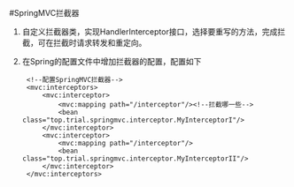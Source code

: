 #SpringMVC拦截器
1. 自定义拦截器类，实现HandlerInterceptor接口，选择要重写的方法，完成拦截，可在拦截时请求转发和重定向。  
2. 在Spring的配置文件中增加拦截器的配置，配置如下

        <!--配置SpringMVC拦截器-->
        <mvc:interceptors>
            <mvc:interceptor>
                <mvc:mapping path="/interceptor"/><!--拦截哪一些-->
                <bean class="top.trial.springmvc.interceptor.MyInterceptorI"/>
            </mvc:interceptor>
            <mvc:interceptor>
                <mvc:mapping path="/interceptor"/>
                <bean class="top.trial.springmvc.interceptor.MyInterceptorII"/>
            </mvc:interceptor>
        </mvc:interceptors>  